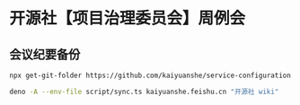 # 开源社【项目治理委员会】周例会

## 会议纪要备份

```bash
npx get-git-folder https://github.com/kaiyuanshe/service-configuration main kaiyuanshe.github.io

deno -A --env-file script/sync.ts kaiyuanshe.feishu.cn "开源社 wiki"
```
